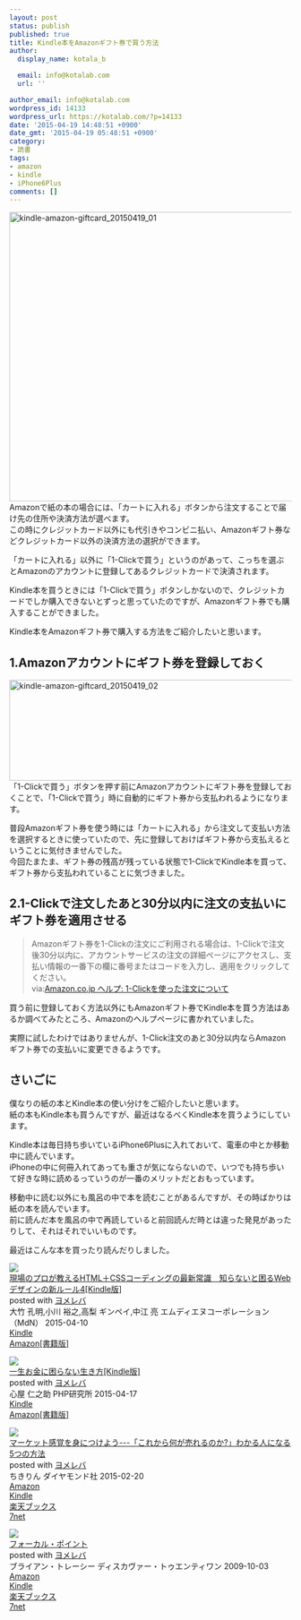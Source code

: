 ```yaml
---
layout: post
status: publish
published: true
title: Kindle本をAmazonギフト券で買う方法
author:
  display_name: kotala_b

  email: info@kotalab.com
  url: ''

author_email: info@kotalab.com
wordpress_id: 14133
wordpress_url: https://kotalab.com/?p=14133
date: '2015-04-19 14:48:51 +0900'
date_gmt: '2015-04-19 05:48:51 +0900'
category:
- 読書
tags:
- amazon
- kindle
- iPhone6Plus
comments: []
---
```

<p><img src="https://kotalab.com/wp-content/uploads/2015/04/kindle-amazon-giftcard_20150419_01-780x517.jpg" alt="kindle-amazon-giftcard_20150419_01" width="780" height="517" class="aligncenter size-large wp-image-14136" /><br />
Amazonで紙の本の場合には、「カートに入れる」ボタンから注文することで届け先の住所や決済方法が選べます。<br />
この時にクレジットカード以外にも代引きやコンビニ払い、Amazonギフト券などクレジットカード以外の決済方法の選択ができます。</p>
<p>「カートに入れる」以外に「1-Clickで買う」というのがあって、こっちを選ぶとAmazonのアカウントに登録してあるクレジットカードで決済されます。</p>
<p>Kindle本を買うときには「1-Clickで買う」ボタンしかないので、クレジットカードでしか購入できないとずっと思っていたのですが、Amazonギフト券でも購入することができました。</p>
<p>Kindle本をAmazonギフト券で購入する方法をご紹介したいと思います。<br />
</p>
<!--more-->
<h2>1.Amazonアカウントにギフト券を登録しておく</h2>
<p><img src="https://kotalab.com/wp-content/uploads/2015/04/kindle-amazon-giftcard_20150419_02-780x180.png" alt="kindle-amazon-giftcard_20150419_02" width="780" height="180" class="aligncenter size-large wp-image-14135" /><br />
「1-Clickで買う」ボタンを押す前にAmazonアカウントにギフト券を登録しておくことで、「1-Clickで買う」時に自動的にギフト券から支払われるようになります。</p>
<p>普段Amazonギフト券を使う時には「カートに入れる」から注文して支払い方法を選択するときに使っていたので、先に登録しておけばギフト券から支払えるということに気付きませんでした。<br />
今回たまたま、ギフト券の残高が残っている状態で1-ClickでKindle本を買って、ギフト券から支払われていることに気づきました。</p>
<h2>2.1-Clickで注文したあと30分以内に注文の支払いにギフト券を適用させる</h2>
<blockquote><p>Amazonギフト券を1-Clickの注文にご利用される場合は、1-Clickで注文後30分以内に、アカウントサービスの注文の詳細ページにアクセスし、支払い情報の一番下の欄に番号またはコードを入力し、適用をクリックしてください。<br />
via:<a href="https://www.amazon.co.jp/gp/help/customer/display.html?nodeId=201443070" target="_blank">Amazon.co.jp ヘルプ: 1-Clickを使った注文について</a>
</p></blockquote>
<p>買う前に登録しておく方法以外にもAmazonギフト券でKindle本を買う方法はあるか調べてみたところ、Amazonのヘルプページに書かれていました。</p>
<p>実際に試したわけではありませんが、1-Click注文のあと30分以内ならAmazonギフト券での支払いに変更できるようです。</p>
<h2>さいごに</h2>
<p>僕なりの紙の本とKindle本の使い分けをご紹介したいと思います。<br />
紙の本もKindle本も買うんですが、最近はなるべくKindle本を買うようにしています。</p>
<p>Kindle本は毎日持ち歩いているiPhone6Plusに入れておいて、電車の中とか移動中に読んでいます。<br />
iPhoneの中に何冊入れてあっても重さが気にならないので、いつでも持ち歩いて好きな時に読めるっていうのが一番のメリットだとおもっています。</p>
<p>移動中に読む以外にも風呂の中で本を読むことがあるんですが、その時ばかりは紙の本を読んでいます。<br />
前に読んだ本を風呂の中で再読していると前回読んだ時とは違った発見があったりして、それはそれでいいものです。</p>
<p>最近はこんな本を買ったり読んだりしました。</p>
<div class="booklink-box">
<div class="booklink-image"><a href="https://www.amazon.co.jp/exec/obidos/asin/B00VV5C40M/same-22/" rel="nofollow" target="_blank"><img src="https://images-fe.ssl-images-amazon.com/images/I/51k8BkK1KOL._SL160_.jpg" style="border: none;" /></a></div>
<div class="booklink-info">
<div class="booklink-name"><a href="https://www.amazon.co.jp/exec/obidos/asin/B00VV5C40M/same-22/" rel="nofollow" target="_blank">現場のプロが教えるHTML＋CSSコーディングの最新常識　知らないと困るWebデザインの新ルール4[Kindle版]</a>
<div class="booklink-powered-date">posted with <a href="https://yomereba.com" rel="nofollow" target="_blank">ヨメレバ</a></div>
</div>
<div class="booklink-detail">大竹 孔明,小川 裕之,高梨 ギンペイ,中江 亮 エムディエヌコーポレーション（MdN） 2015-04-10    </div>
<div class="booklink-link2">
<div class="shoplinkkindle"><a href="https://www.amazon.co.jp/exec/obidos/ASIN/B00VV5C40M/same-22/" rel="nofollow" target="_blank">Kindle</a></div>
<div class="shoplinkamazon"><a href="https://www.amazon.co.jp/exec/obidos/ASIN/4844364936/same-22/" rel="nofollow" target="_blank">Amazon[書籍版]</a></div>
</p></div>
</div>
<div class="booklink-footer"></div>
</div>
<div class="booklink-box">
<div class="booklink-image"><a href="https://www.amazon.co.jp/exec/obidos/asin/B00VHPUKR0/same-22/" rel="nofollow" target="_blank"><img src="https://images-fe.ssl-images-amazon.com/images/I/514Bazdy5FL._SL160_.jpg" style="border: none;" /></a></div>
<div class="booklink-info">
<div class="booklink-name"><a href="https://www.amazon.co.jp/exec/obidos/asin/B00VHPUKR0/same-22/" rel="nofollow" target="_blank">一生お金に困らない生き方[Kindle版]</a>
<div class="booklink-powered-date">posted with <a href="https://yomereba.com" rel="nofollow" target="_blank">ヨメレバ</a></div>
</div>
<div class="booklink-detail">心屋 仁之助 PHP研究所 2015-04-17    </div>
<div class="booklink-link2">
<div class="shoplinkkindle"><a href="https://www.amazon.co.jp/exec/obidos/ASIN/B00VHPUKR0/same-22/" rel="nofollow" target="_blank">Kindle</a></div>
<div class="shoplinkamazon"><a href="https://www.amazon.co.jp/exec/obidos/ASIN/4569822614/same-22/" rel="nofollow" target="_blank">Amazon[書籍版]</a></div>
</p></div>
</div>
<div class="booklink-footer"></div>
</div>
<div class="booklink-box">
<div class="booklink-image"><a href="https://www.amazon.co.jp/exec/obidos/asin/4478064784/same-22/" rel="nofollow" target="_blank"><img src="https://images-fe.ssl-images-amazon.com/images/I/51GLVSqdPLL._SL160_.jpg" style="border: none;" /></a></div>
<div class="booklink-info">
<div class="booklink-name"><a href="https://www.amazon.co.jp/exec/obidos/asin/4478064784/same-22/" rel="nofollow" target="_blank">マーケット感覚を身につけよう---「これから何が売れるのか?」わかる人になる5つの方法</a>
<div class="booklink-powered-date">posted with <a href="https://yomereba.com" rel="nofollow" target="_blank">ヨメレバ</a></div>
</div>
<div class="booklink-detail">ちきりん ダイヤモンド社 2015-02-20    </div>
<div class="booklink-link2">
<div class="shoplinkamazon"><a href="https://www.amazon.co.jp/exec/obidos/asin/4478064784/same-22/" rel="nofollow" target="_blank">Amazon</a></div>
<div class="shoplinkkindle"><a href="https://www.amazon.co.jp/exec/obidos/ASIN/B00TPC8JXE/same-22/" rel="nofollow" target="_blank">Kindle</a></div>
<div class="shoplinkrakuten"><a href="http://c.af.moshimo.com/af/c/click?a_id=374939&p_id=56&pc_id=56&pl_id=637&s_v=b5Rz2P0601xu&url=http%3A%2F%2Fbooks.rakuten.co.jp%2Frb%2F13092091%2F" rel="nofollow" target="_blank">楽天ブックス</a><img src="http://i.af.moshimo.com/af/i/impression?a_id=374939&p_id=56&pc_id=56&pl_id=637" width="1" height="1" style="border:none;"></div>
<div class="shoplinkseven"><a href="https://ck.jp.ap.valuecommerce.com/servlet/referral?sid=2967684&pid=881104827&vc_url=http%3A%2F%2Fwww.7netshopping.jp%2Fbooks%2Fsearch_result%2F%3Fctgy%3Dbooks%26code%3D4478064784" target="_blank">7net</a><img src="http://atq.ad.valuecommerce.com/servlet/atq/gifbanner?sid=2967684&pid=881104827" height="1" width="1" border="0"></div>
</p></div>
</div>
<div class="booklink-footer"></div>
</div>
<div class="booklink-box">
<div class="booklink-image"><a href="https://www.amazon.co.jp/exec/obidos/asin/4887597460/same-22/" rel="nofollow" target="_blank"><img src="https://images-fe.ssl-images-amazon.com/images/I/418J55UaMQL._SL160_.jpg" style="border: none;" /></a></div>
<div class="booklink-info">
<div class="booklink-name"><a href="https://www.amazon.co.jp/exec/obidos/asin/4887597460/same-22/" rel="nofollow" target="_blank">フォーカル・ポイント</a>
<div class="booklink-powered-date">posted with <a href="https://yomereba.com" rel="nofollow" target="_blank">ヨメレバ</a></div>
</div>
<div class="booklink-detail">ブライアン・トレーシー ディスカヴァー・トゥエンティワン 2009-10-03    </div>
<div class="booklink-link2">
<div class="shoplinkamazon"><a href="https://www.amazon.co.jp/exec/obidos/asin/4887597460/same-22/" rel="nofollow" target="_blank">Amazon</a></div>
<div class="shoplinkkindle"><a href="https://www.amazon.co.jp/gp/search?keywords=%83t%83H%81%5B%83J%83%8B%81E%83%7C%83C%83%93%83g&__mk_ja_JP=%83J%83%5E%83J%83i&url=node%3D2275256051&tag=same-22" rel="nofollow" target="_blank">Kindle</a></div>
<div class="shoplinkrakuten"><a href="http://c.af.moshimo.com/af/c/click?a_id=374939&p_id=56&pc_id=56&pl_id=637&s_v=b5Rz2P0601xu&url=http%3A%2F%2Fbooks.rakuten.co.jp%2Frb%2F6198900%2F" rel="nofollow" target="_blank">楽天ブックス</a><img src="http://i.af.moshimo.com/af/i/impression?a_id=374939&p_id=56&pc_id=56&pl_id=637" width="1" height="1" style="border:none;"></div>
<div class="shoplinkseven"><a href="https://ck.jp.ap.valuecommerce.com/servlet/referral?sid=2967684&pid=881104827&vc_url=http%3A%2F%2Fwww.7netshopping.jp%2Fbooks%2Fsearch_result%2F%3Fctgy%3Dbooks%26code%3D4887597460" target="_blank">7net</a><img src="http://atq.ad.valuecommerce.com/servlet/atq/gifbanner?sid=2967684&pid=881104827" height="1" width="1" border="0"></div>
</p></div>
</div>
<div class="booklink-footer"></div>
</div>
